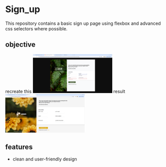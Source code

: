 # Sign_up
This repository contains a basic sign up page using flexbox and advanced css selectors where possible.

## objective
recreate this
<img src="./assets/before.png" width="250" alt="create this">
result
<img src="./assets/after.png" width="250" alt="result">

## features 
* clean and user-friendly design
